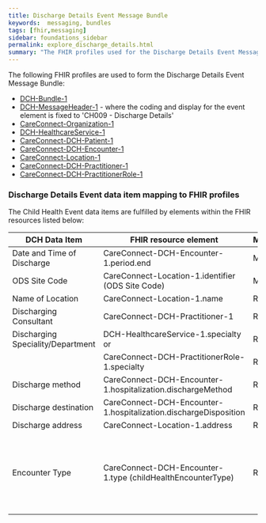 ```yaml
---
title: Discharge Details Event Message Bundle
keywords:  messaging, bundles
tags: [fhir,messaging]
sidebar: foundations_sidebar
permalink: explore_discharge_details.html
summary: "The FHIR profiles used for the Discharge Details Event Message Bundle"
---
```


The following FHIR profiles are used to form the Discharge Details Event Message Bundle:

- [DCH-Bundle-1](https://fhir.nhs.uk/STU3/StructureDefinition/DCH-Bundle-1)
- [DCH-MessageHeader-1](https://fhir.nhs.uk/STU3/StructureDefinition/DCH-MessageHeader-1) - where the coding and display for the event element is fixed to 'CH009 - Discharge Details'
- [CareConnect-Organization-1](https://fhir.hl7.org.uk/STU3/StructureDefinition/CareConnect-Organization-1)
- [DCH-HealthcareService-1](https://fhir.nhs.uk/STU3/StructureDefinition/DCH-HealthcareService-1)
- [CareConnect-DCH-Patient-1](https://fhir.nhs.uk/STU3/StructureDefinition/CareConnect-DCH-Patient-1)
- [CareConnect-DCH-Encounter-1](https://fhir.nhs.uk/STU3/StructureDefinition/CareConnect-DCH-Encounter-1)
- [CareConnect-Location-1](https://fhir.hl7.org.uk/STU3/StructureDefinition/CareConnect-Location-1)
- [CareConnect-DCH-Practitioner-1](https://fhir.nhs.uk/STU3/StructureDefinition/CareConnect-DCH-Practitioner-1)
- [CareConnect-DCH-PractitionerRole-1](https://fhir.nhs.uk/STU3/StructureDefinition/CareConnect-DCH-PractitionerRole-1) 


### Discharge Details Event data item mapping to FHIR profiles ###

The Child Health Event data items are fulfilled by elements within the FHIR resources listed below:

| DCH Data Item                     | FHIR resource element                                            | Mandatory/Required/Optional | Note                                                                                  |
|-----------------------------------|------------------------------------------------------------------|-----------------------------|---------------------------------------------------------------------------------------|
| Date and Time of Discharge        | CareConnect-DCH-Encounter-1.period.end                           | Mandatory                   |                                                                                       |
| ODS Site Code                     | CareConnect-Location-1.identifier (ODS Site Code)            | Mandatory                   |                                                                                       |
| Name of Location                  | CareConnect-Location-1.name                                  | Required                    |                                                                                       |
| Discharging Consultant            | CareConnect-DCH-Practitioner-1                                   | Required                    |                                                                                       |
| Discharging Speciality/Department | DCH-HealthcareService-1.specialty or                             | Required                    |                                                                                       |
|                                   | CareConnect-DCH-PractitionerRole-1.specialty                     | Required                    |                                                                                       |
| Discharge method                  | CareConnect-DCH-Encounter-1.hospitalization.dischargeMethod      | Required                    |                                                                                       |
| Discharge destination             | CareConnect-DCH-Encounter-1.hospitalization.dischargeDisposition | Required                    |                                                                                       |
| Discharge address                 | CareConnect-Location-1.address                               | Required                    |                                                                                       |
| Encounter Type                    | CareConnect-DCH-Encounter-1.type (childHealthEncounterType)      | Required                    | Represented using code '001 - Birth Discharge' OR '002 - Maternity Discharge' only |

